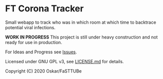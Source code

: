 # FT Corona Tracker

Small webapp to track who was in which room at which time to backtrace potential viral infections.

**WORK IN PROGRESS** This project is still under heavy construction and not ready for use in production.

For Ideas and Progress see [Issues](https://git.fasttube.de/FaSTTUBe/ft-corona-tracker/issues).

Licensed under GNU GPL v3, see [LICENSE.md](https://git.fasttube.de/FaSTTUBe/ft-corona-tracker/src/branch/master/LICENSE.md) for details.

Copyright (C) 2020 Oskar/FaSTTUBe